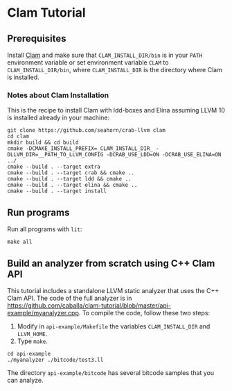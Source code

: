 # Clam Tutorial #

## Prerequisites ##

Install [Clam](https://github.com/seahorn/crab-llvm#requirements-for-compiling-from-sources) and make sure that `CLAM_INSTALL_DIR/bin` is in your `PATH` environment variable or set environment variable `CLAM` to `CLAM_INSTALL_DIR/bin`, where `CLAM_INSTALL_DIR` is the directory where Clam is installed. 

### Notes about Clam Installation ###

This is the recipe to install Clam with ldd-boxes and Elina assuming LLVM 10 is installed already in your machine:

```
git clone https://github.com/seahorn/crab-llvm clam
cd clam
mkdir build && cd build
cmake -DCMAKE_INSTALL_PREFIX=_CLAM_INSTALL_DIR_ -DLLVM_DIR=__PATH_TO_LLVM_CONFIG -DCRAB_USE_LDD=ON -DCRAB_USE_ELINA=ON ../
cmake --build . --target extra                 
cmake --build . --target crab && cmake ..
cmake --build . --target ldd && cmake ..
cmake --build . --target elina && cmake ..
cmake --build . --target install 
```

## Run programs ##

Run all programs with `lit`:

``` 
make all
```

## Build an analyzer from scratch using C++ Clam API ##

This tutorial includes a standalone LLVM static analyzer that uses
the C++ Clam API. The code of the full analyzer is in
https://github.com/caballa/clam-tutorial/blob/master/api-example/myanalyzer.cpp. 
To compile the code, follow these two steps: 

1. Modify in `api-example/Makefile` the variables `CLAM_INSTALL_DIR` and `LLVM_HOME`.
2. Type `make`.

```
cd api-example
./myanalyzer ./bitcode/test3.ll
```

The directory `api-example/bitcode` has several bitcode samples that you can analyze.



